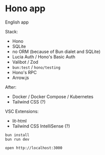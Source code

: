 # Hono app

English app

Stack:
- Hono
- SQLite
- no ORM (because of Bun dialet and SQLite)
- Lucia Auth / Hono's Basic Auth
- Valibot / Zod
- `bun:test` / `hono/testing`
- Hono's RPC
- Arrow.js

After:
- Docker / Docker Compose / Kubernetes
- Tailwind CSS (?)

VSC Extensions:
- lit-html
- Tailwind CSS IntelliSense (?)


```
bun install
bun run dev
```

```
open http://localhost:3000
```
